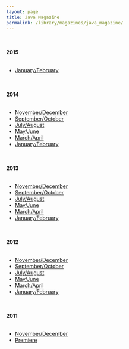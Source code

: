 ```yaml
---
layout: page
title: Java Magazine
permalink: /library/magazines/java_magazine/
---
```


<br/>
<br/>
<strong>2015</strong>
<br/>
<br/>

<ul>
<li><a href="http://mailings1.gtxcel.com/portal/wts/ucmc%7CS%7Cfe8qLefDSz6j%7CBCs6kj7%7CfOdsOl92H0KkHn58g">January/February</a></li>
</ul>

<br/>
<br/>
<strong>2014</strong>
<br/>
<br/>

<ul>
<li><a href="http://mailings1.gtxcel.com/portal/wts/ucmc%7CS%7CeDC8qef-7-qjf6F7ajOnRo9dsOl92H0KkHn58g">November/December</a></li>
<li><a href="http://mailings1.gtxcel.com/portal/wts/ucmc%7CS%7Ce-O-6ef4D26jcEMeqj030qPdsOl92H0KkHn58g">September/October</a></li>
<li><a href="http://mailings1.gtxcel.com/portal/wts/ucmc%7CS%7Ce4BfLefzsza%7CT-zfLjcB7qsdsOl92H0KkHn58g">July/August</a></li>
<li><a href="http://mailings1.gtxcel.com/portal/wts/ucmc%7CS%7Ce282Lefve%5Eq%7CRkbFa%7CFmv%7C%3BdsOl92H0KkHn58g">May/June</a></li>
<li><a href="http://mailings1.gtxcel.com/portal/wts/ccmciSiewg26efodeLiNsz86irAsv8dsOl92H0KkHn58g">March/April</a></li>
<li><a href="http://mailings1.gtxcel.com/portal/wts/cgmciSierPzLefjd7LiD0r8qAzDCraPHNTSlgGNGdxTBa">January/February</a></li>
</ul>

<br/>
<br/>
<strong>2013</strong>
<br/>
<br/>

<ul>
<li><a href="http://mailings1.gtxcel.com/portal/wts/cgmciSienDzLefeskaiAfFBq6TFtr6PHNTSlgGNGdxTBa">November/December</a></li>
<li><a href="http://mailings1.gtxcel.com/portal/wts/cgmciSiej9vqeeBc46i7rgs62todEaPHNTSlgGNGdxTBa">September/October</a></li>
<li><a href="http://mailings1.gtxcel.com/portal/wts/cgmciSiefM-Lee7DFaiygzvqyxnNiLPHNTSlgGNGdxTBa">July/August</a></li>
<li><a href="http://mailings1.gtxcel.com/portal/wts/cgmciSidFgAaee3-eqiviRBqu0rrg6PHNTSlgGNGdxTBa">May/June</a></li>
<li><a href="http://mailings1.texterity.com/portal/wts/cemciSidAgrLeewu0qFAsB6dzT2C6nlmJnNMFXFLQZjc">March/April</a></li>
<li><a href="http://mailings1.texterity.com/portal/wts/cemciSid7h0aeerFkqECrwyc3Q7u6nlmJnNMFXFLQZjc">January/February</a></li>
</ul>

<br/>
<br/>
<strong>2012</strong>
<br/>
<br/>

<ul>
<li><a href="http://mailings1.texterity.com/portal/wts/ccmciSid2C-LeemveLDrs8ii3NDMdsOl92H0KkHn58g">November/December</a></li>
<li><a href="http://mailings1.texterity.com/portal/wts/ccmciSidzknLeeitm6AOEdudF0m9dsOl92H0KkHn58g">September/October</a></li>
<li><a href="http://www.oraclejavamagazine-digital.com/t=c/?1&197194&97914&38261&0000&16786297&ICiSb9m9aNY5">July/August</a></li>
<li><a href="http://www.oraclejavamagazine-digital.com/t=c/?1&192378&93443&37080&0000&16783964&ICiSb9m9aNY5">May/June</a></li>
<li><a href="http://www.oraclejavamagazine-digital.com/t=c/?1&187183&77671&35694&0000&16781418&ICiSb9m9aNY5">March/April</a></li>
<li><a href="http://www.oraclejavamagazine-digital.com/t=c/?1&183410&68032&34657&0000&16779555&ICiSb9m9aNY5">January/February</a></li>
</ul>


<br/>
<br/>
<strong>2011</strong>
<br/>
<br/>

<ul>
<li><a href="http://www.oraclejavamagazine-digital.com/t=c/?1&175852&54882&32686&0000&1236516792&ICiSb9m9aNY5">November/December</a></li>
<li><a href="http://www.oraclejavamagazine-digital.com/t=c/?1&165297&22778&30072&0000&1236511694&ICiSb9m9aNY5">Premiere</a></li>

</ul>
